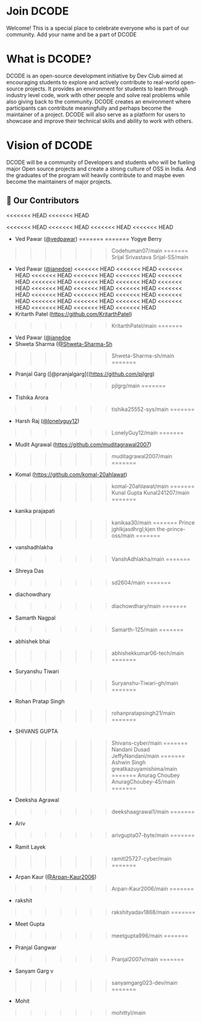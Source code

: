 # Join DCODE

Welcome! This is a special place to celebrate everyone who is part of our community. Add your name and be a part of DCODE

# What is DCODE?
DCODE is an open-source development initiative by Dev Club aimed at encouraging students to explore and actively contribute to real-world open-source projects. It provides an environment for students to learn through industry level code, work with other people and solve real problems while also giving back to the community. DCODE creates an environment where participants can contribute meaningfully and perhaps become the maintainer of a project. 
DCODE will also serve as a platform for users to showcase and improve their technical skills and ability to work with others.

# Vision of DCODE
DCODE will be a community of Developers and students who will be fueling major Open source projects and create a strong culture of OSS in India. And the graduates of the program will heavily contribute to and maybe even become the maintainers of major projects.


## 🚀 Our Contributors
<<<<<<< HEAD
<<<<<<< HEAD

<<<<<<< HEAD
<<<<<<< HEAD
<<<<<<< HEAD
<<<<<<< HEAD
-   Ved Pawar ([@vedpawar](https://github.com/vedpawar2254))
=======
=======
Yogye Berry
>>>>>>> Codehuman07/main
=======
Srijal Srivastava
>>>>>>> Srijal-SS/main
-   Ved Pawar ([@janedoe](https://github.com/vedpawar2254))
<<<<<<< HEAD
<<<<<<< HEAD
<<<<<<< HEAD
<<<<<<< HEAD
<<<<<<< HEAD
<<<<<<< HEAD
<<<<<<< HEAD
<<<<<<< HEAD
<<<<<<< HEAD
<<<<<<< HEAD
<<<<<<< HEAD
<<<<<<< HEAD
<<<<<<< HEAD
<<<<<<< HEAD
<<<<<<< HEAD
<<<<<<< HEAD
<<<<<<< HEAD
<<<<<<< HEAD
<<<<<<< HEAD
<<<<<<< HEAD
<<<<<<< HEAD
<<<<<<< HEAD
<<<<<<< HEAD
<<<<<<< HEAD
<<<<<<< HEAD
<<<<<<< HEAD
-   Kritarth Patel (https://github.com/KritarthPatel)
>>>>>>> KritarthPatel/main
=======
-   Ved Pawar ([@janedoe](https://github.com/vedpawar2254)
-   Shweta Sharma ([@Shweta-Sharma-Sh](https://github.com/Shweta-Sharma-sh)
>>>>>>> Shweta-Sharma-sh/main
=======
- Pranjal Garg ([@pranjalgarg]((https://github.com/pjlgrg)
>>>>>>> pjlgrg/main
=======
-   Tishika Arora
>>>>>>> tishika25552-sys/main
=======
-   Harsh Raj ([@lonelyguy12](https://github.com/lonelyguy12))
>>>>>>> LonelyGuy12/main
=======
-   Mudit Agrawal (https://github.com/muditagrawal2007)

>>>>>>> muditagrawal2007/main
=======
- Komal (https://github.com/komal-20ahlawat)
>>>>>>> komal-20ahlawat/main
=======
Kunal Gupta
>>>>>>> Kunal241207/main
=======
- kanika prajapati
>>>>>>> kanikaa30/main
=======
Prince
jghlkjasdhrgl;kjen
>>>>>>> the-prince-oss/main
=======
-   vanshadhlakha
>>>>>>> VanshAdhlakha/main
=======
-   Shreya Das 

>>>>>>> sd2604/main
=======

-   diachowdhary
>>>>>>> diachowdhary/main
=======
-   Samarth Nagpal
>>>>>>> Samarth-125/main
=======
- abhishek bhai
>>>>>>> abhishekkumar06-tech/main
=======
-   Suryanshu Tiwari 
>>>>>>> Suryanshu-Tiwari-gh/main
=======
- Rohan Pratap Singh
>>>>>>> rohanpratapsingh21/main
=======
-   SHIVANS GUPTA

>>>>>>> Shivans-cyber/main
=======
Nandani Dusad
>>>>>>> JeffyNandani/main
=======
Ashwin Singh
>>>>>>> greatkazuyamishima/main
=======
Anurag Choubey
>>>>>>> AnuragChoubey-45/main
=======
- Deeksha Agrawal
>>>>>>> deekshaagrawal1/main
=======
-   Ariv
>>>>>>> arivgupta07-byte/main
=======
-   Ramit Layek
>>>>>>> ramitl25727-cyber/main
=======
-   Arpan Kaur ([@Arpan-Kaur2006](https://github.com/Arpan-Kaur2006))
>>>>>>> Arpan-Kaur2006/main
=======
- rakshit
>>>>>>> rakshityadav1868/main
=======
-   Meet Gupta 
>>>>>>> meetgupta996/main
=======
-   Pranjal Gangwar
>>>>>>> Pranjal2007v/main
=======
-   Sanyam Garg v
>>>>>>> sanyamgarg023-dev/main
=======
-   Mohit 
>>>>>>> mohittyl/main
